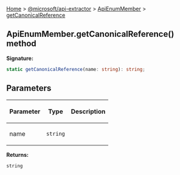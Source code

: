[Home](./index) &gt; [@microsoft/api-extractor](./api-extractor.md) &gt; [ApiEnumMember](./api-extractor.apienummember.md) &gt; [getCanonicalReference](./api-extractor.apienummember.getcanonicalreference.md)

## ApiEnumMember.getCanonicalReference() method

<b>Signature:</b>

```typescript
static getCanonicalReference(name: string): string;
```

## Parameters

|  <p>Parameter</p> | <p>Type</p> | <p>Description</p> |
|  --- | --- | --- |
|  <p>name</p> | <p>`string`</p> |  |

<b>Returns:</b>

`string`

